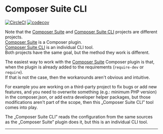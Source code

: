 # Composer Suite CLI

[![CircleCI](https://circleci.com/gh/Sweetchuck/composer-suite-cli/tree/1.x.svg?style=svg)](https://circleci.com/gh/Sweetchuck/composer-suite-cli/?branch=1.x)
[![codecov](https://codecov.io/gh/Sweetchuck/composer-suite-cli/branch/1.x/graph/badge.svg?token=HSF16OGPyr)](https://app.codecov.io/gh/Sweetchuck/composer-suite-cli/branch/1.x)

Note that the [Composer Suite] and [Composer Suite CLI] projects are different
projects. \
[Composer Suite] is a Composer plugin. \
[Composer Suite CLI] is an individual CLI tool. \
Both projects have the same goal, but the method they work is different.

The easiest way to work with the [Composer Suite] Composer plugin is that,
when the plugin is already added to the requirements (`require-dev` or
`require`). \
If that is not the case, then the workarounds aren't obvious and
intuitive.

For example you are working on a third-party project to fix bugs or add new
features, and you need to overwrite something (e.g.: minimum PHP version) in the
composer.json, or add extra developer helper packages, but those modifications
aren't part of the scope, then this „Composer Suite CLI” tool comes into play.

The „Composer Suite CLI” reads the configuration from the same sources as the
„Composer Suite” plugin does it, but this is an individual CLI tool.

---

[Composer Suite]: https://github.com/Sweetchuck/composer-suite
[Composer Suite CLI]: https://github.com/Sweetchuck/composer-suite
